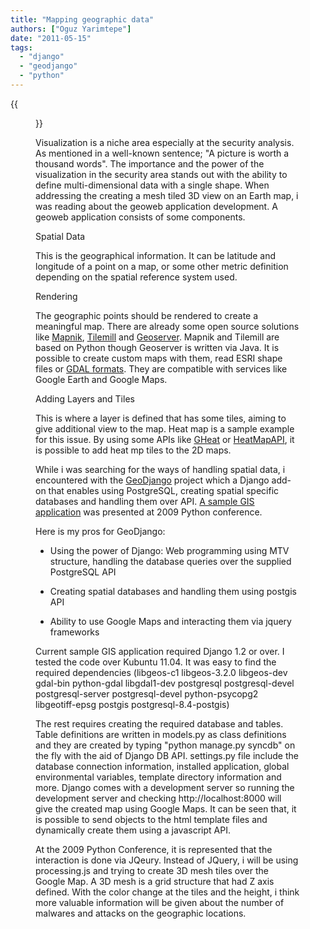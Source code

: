 ```yaml
---
title: "Mapping geographic data"
authors: ["Oguz Yarimtepe"]
date: "2011-05-15"
tags: 
  - "django"
  - "geodjango"
  - "python"
---
```

{{<figure src="images/banner.png" alt="Banner" width="50%">}}

Visualization is a niche area especially at the security analysis. As mentioned in a well-known sentence; "A picture is worth a thousand words". The importance and the power of the visualization in the security area stands out with the ability to define multi-dimensional data with a single shape. When addressing the creating a mesh tiled 3D view on an Earth map, i was reading about the geoweb application development. A geoweb application consists of some components.  
  

  

Spatial Data

  

  
This is the geographical information. It can be latitude and longitude of a point on a map, or some other metric definition depending on the spatial reference system used.  

  

Rendering

  

  
The geographic points should be rendered to create a meaningful map. There are already some open source solutions like [Mapnik](http://mapnik.org/), [Tilemill](http://tilemill.com/) and [Geoserver](http://geoserver.org). Mapnik and Tilemill are based on Python though Geoserver is written via Java. It is possible to create custom maps with them, read ESRI shape files or [GDAL formats](http://www.gdal.org/). They are compatible with services like Google Earth and Google Maps.  

  

Adding Layers and Tiles

  

  
This is where a layer is defined that has some tiles, aiming to give additional view to the map. Heat map is a sample example for this issue. By using some APIs like [GHeat](http://code.google.com/p/gheat/) or [HeatMapAPI](http://www.heatmapapi.com/), it is possible to add heat mp tiles to the 2D maps.  

  
  

  
  
While i was searching for the ways of handling spatial data, i encountered with the [GeoDjango](http://geodjango.org/) project which a Django add-on that enables using PostgreSQL, creating spatial specific databases and handling them over API. [A sample GIS application](http://invisibleroads.com/tutorials/geodjango-googlemaps-build.html) was presented at 2009 Python conference.  
  
Here is my pros for GeoDjango:  
  

  
- Using the power of Django: Web programming using MTV structure, handling the database queries over the supplied PostgreSQL API  
    
- Creating spatial databases and handling them using postgis API  
    
- Ability to use Google Maps and interacting them via jquery frameworks  
    

  
  
Current sample GIS application required Django 1.2 or over. I tested the code over Kubuntu 11.04. It was easy to find the required dependencies (libgeos-c1 libgeos-3.2.0 libgeos-dev gdal-bin python-gdal libgdal1-dev postgresql postgresql-devel postgresql-server postgresql-devel python-psycopg2 libgeotiff-epsg postgis postgresql-8.4-postgis)  
  
The rest requires creating the required database and tables. Table definitions are written in models.py as class definitions and they are created by typing "python manage.py syncdb" on the fly with the aid of Django DB API. settings.py file include the database connection information, installed application, global environmental variables, template directory information and more. Django comes with a development server so running the development server and checking http://localhost:8000 will give the created map using Google Maps. It can be seen that, it is possible to send objects to the html template files and dynamically create them using a javascript API.  
  
At the 2009 Python Conference, it is represented that the interaction is done via JQeury. Instead of JQuery, i will be using processing.js and trying to create 3D mesh tiles over the Google Map. A 3D mesh is a grid structure that had Z axis defined. With the color change at the tiles and the height, i think more valuable information will be given about the number of malwares and attacks on the geographic locations.
